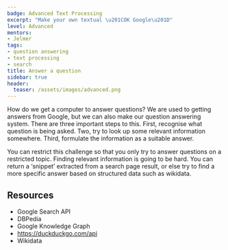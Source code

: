 ```yaml
---
badge: Advanced Text Processing
excerpt: "Make your own textual \u201COK Google\u201D"
level: Advanced
mentors:
- Jelmer
tags:
- question answering
- text processing
- search
title: Answer a question
sidebar: true
header:
  teaser: /assets/images/advanced.png
---
```

How do we get a computer to answer questions? We are used to getting answers from Google, but we can also make our question answering system. There are three important steps to this. First, recognise what question is being asked. Two, try to look up some relevant information somewhere. Third, formulate the information as a suitable answer.

You can restrict this challenge so that you only try to answer questions on a restricted topic.
Finding relevant information is going to be hard. You can return a ‘snippet’ extracted from a search page result, or else try to find a more specific answer based on structured data such as wikidata.

 

## Resources
* Google Search API
* DBPedia
* Google Knowledge Graph
* <a href="https://duckduckgo.com/api" rel="noopener">https://duckduckgo.com/api</a> 
* Wikidata

